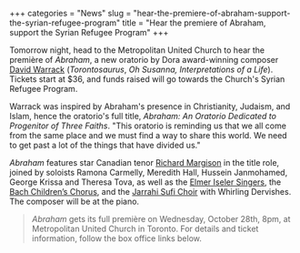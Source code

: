 +++
categories = "News"
slug = "hear-the-premiere-of-abraham-support-the-syrian-refugee-program"
title = "Hear the premiere of Abraham, support the Syrian Refugee Program"
+++

Tomorrow night, head to the Metropolitan United Church to hear the première of *Abraham*, a new oratorio by Dora award-winning composer [David Warrack](http://www.canadiantheatre.com/dict.pl?term=Warrack%2C%20David) (*Torontosaurus*, *Oh Susanna, Interpretations of a Life*). Tickets start at $36, and funds raised will go towards the Church's Syrian Refugee Program.

Warrack was inspired by Abraham's presence in Christianity, Judaism, and Islam, hence the oratorio's full title, *Abraham: An Oratorio Dedicated to Progenitor of Three Faiths*. "This oratorio is reminding us that we all come from the same place and we must find a way to share this world. We need to get past a lot of the things that have divided us."

*Abraham* features star Canadian tenor [Richard Margison](/scene/people/richard-margison/) in the title role, joined by soloists Ramona Carmelly, Meredith Hall, Hussein Janmohamed, George Krissa and Theresa Tova, as well as the [Elmer Iseler Singers](http://www.elmeriselersingers.com/), the [Bach Children’s Chorus](http://bachchildrenschorus.ca/), and the [Jarrahi Sufi Choir](http://www.jerrahi.ca/index.html) with Whirling Dervishes. The composer will be at the piano.

>*Abraham* gets its full première on Wednesday, October 28th, 8pm, at Metropolitan United Church in Toronto. For details and ticket information, follow the box office links below.
